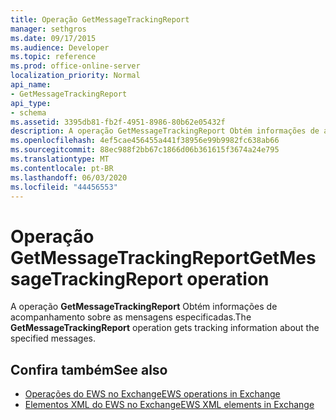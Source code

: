 ```yaml
---
title: Operação GetMessageTrackingReport
manager: sethgros
ms.date: 09/17/2015
ms.audience: Developer
ms.topic: reference
ms.prod: office-online-server
localization_priority: Normal
api_name:
- GetMessageTrackingReport
api_type:
- schema
ms.assetid: 3395db81-fb2f-4951-8986-80b62e05432f
description: A operação GetMessageTrackingReport Obtém informações de acompanhamento sobre as mensagens especificadas.
ms.openlocfilehash: 4ef5cae456455a441f38956e99b9982fc638ab66
ms.sourcegitcommit: 88ec988f2bb67c1866d06b361615f3674a24e795
ms.translationtype: MT
ms.contentlocale: pt-BR
ms.lasthandoff: 06/03/2020
ms.locfileid: "44456553"
---
```

# <a name="getmessagetrackingreport-operation"></a><span data-ttu-id="35f74-103">Operação GetMessageTrackingReport</span><span class="sxs-lookup"><span data-stu-id="35f74-103">GetMessageTrackingReport operation</span></span>

<span data-ttu-id="35f74-104">A operação **GetMessageTrackingReport** Obtém informações de acompanhamento sobre as mensagens especificadas.</span><span class="sxs-lookup"><span data-stu-id="35f74-104">The **GetMessageTrackingReport** operation gets tracking information about the specified messages.</span></span> 
  
## <a name="see-also"></a><span data-ttu-id="35f74-105">Confira também</span><span class="sxs-lookup"><span data-stu-id="35f74-105">See also</span></span>

- [<span data-ttu-id="35f74-106">Operações do EWS no Exchange</span><span class="sxs-lookup"><span data-stu-id="35f74-106">EWS operations in Exchange</span></span>](ews-operations-in-exchange.md)
- [<span data-ttu-id="35f74-107">Elementos XML do EWS no Exchange</span><span class="sxs-lookup"><span data-stu-id="35f74-107">EWS XML elements in Exchange</span></span>](ews-xml-elements-in-exchange.md)

